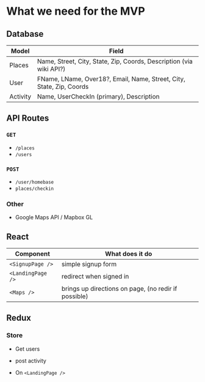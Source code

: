 # What we need for the MVP

## Database

| Model    | Field                                                                |
| -------- | -------------------------------------------------------------------- |
| Places   | Name, Street, City, State, Zip, Coords, Description (via wiki API?)  |
| User     | FName, LName, Over18?, Email, Name, Street, City, State, Zip, Coords |
| Activity | Name, UserCheckIn (primary), Description                             |


## API Routes

### `GET`

- `/places`
- `/users`

### `POST`

- `/user/homebase`
- `places/checkin`

### Other

- Google Maps API / Mapbox GL

## React

| Component         | What does it do                                      |
| ----------------- | ---------------------------------------------------- |
| `<SignupPage />`  | simple signup form                                   |
| `<LandingPage />` | redirect when signed in                              |
| `<Maps />`        | brings up directions on page, (no redir if possible) |


## Redux

### Store

- Get users
- post activity

- On `<LandingPage />`
